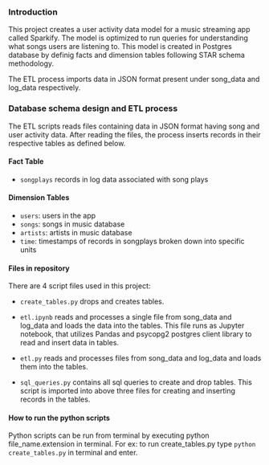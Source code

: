 ### Introduction
This project creates a user activity data model for a music streaming app called Sparkify. The model is optimized to run queries for understanding what songs users are listening to. This model is created in Postgres database by definig facts and dimension tables following STAR schema methodology.

The ETL process imports data in JSON format present under song_data and log_data respectively.

### Database schema design and ETL process
The ETL scripts reads files containing data in JSON format having song and user activity data. After reading the files, the process inserts records in their respective tables as defined below.

#### Fact Table
- `songplays` records in log data associated with song plays

#### Dimension Tables
- `users`: users in the app
- `songs`: songs in music database
- `artists`: artists in music database
- `time`: timestamps of records in songplays broken down into specific units 

#### Files in repository
There are 4 script files used in this project:

- `create_tables.py` drops and creates tables.

- `etl.ipynb` reads and processes a single file from song_data and log_data and loads the data into the tables. This file runs as Jupyter notebook, that utilizes Pandas and psycopg2 postgres client library to read and insert data in tables.

- `etl.py` reads and processes files from song_data and log_data and loads them into the tables. 

- `sql_queries.py` contains all sql queries to create and drop tables. This script is imported into above three files for creating and inserting records in the tables.

#### How to run the python scripts
Python scripts can be run from terminal by executing python file_name.extension in terminal. For ex: to run create_tables.py type `python create_tables.py` in terminal and enter.
